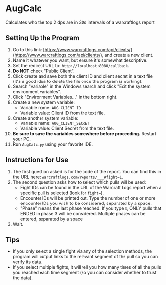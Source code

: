 # AugCalc
Calculates who the top 2 dps are in 30s intervals of a warcraftlogs report

## Setting Up the Program

1. Go to this link: [https://www.warcraftlogs.com/api/clients/](https://www.warcraftlogs.com/api/clients/), and create a new client.
2. Name it whatever you want, but ensure it's somewhat descriptive.
3. Set the redirect URL to: `http://localhost:8080/callback`.
4. **Do NOT** check "Public Client".
5. Click create and save both the client ID and client secret in a text file (it's a good idea to delete the file once the program is working).
6. Search "variable" in the Windows search and click "Edit the system environment variables".
7. Click "Environment Variables..." in the bottom right.
8. Create a new system variable:
   - Variable name: `AUG_CLIENT_ID`
   - Variable value: Client ID from the text file.
9. Create another system variable:
   - Variable name: `AUG_CLIENT_SECRET`
   - Variable value: Client Secret from the text file.
10. **Be sure to save the variables somewhere before proceeding.** Restart your PC.
11. Run `AugCalc.py` using your favorite IDE.

## Instructions for Use

1. The first question asked is for the code of the report. You can find this in the URL here: `warcraftlogs.com/reports/___#fight=1`.
2. The second question asks how to select which pulls will be used:
   - Fight IDs can be found in the URL of the Warcraft Logs report when a specific pull is selected (look for `fight=`).
   - Encounter IDs will be printed out. Type the number of one or more encounter IDs you wish to be considered, separated by a space.
   - "Phase" means the last phase reached. If you type `3`, ONLY pulls that ENDED in phase 3 will be considered. Multiple phases can be entered, separated by a space.
3. Wait.

## Tips

- If you only select a single fight via any of the selection methods, the program will output links to the relevant segment of the pull so you can verify its data.
- If you select multiple fights, it will tell you how many times of all the pulls you reached each time segment (so you can consider whether to trust the data).
